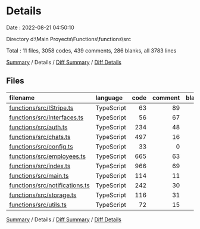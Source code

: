 # Details

Date : 2022-08-21 04:50:10

Directory d:\\Main Proyects\\Functions\\functions\\src

Total : 11 files,  3058 codes, 439 comments, 286 blanks, all 3783 lines

[Summary](results.md) / Details / [Diff Summary](diff.md) / [Diff Details](diff-details.md)

## Files
| filename | language | code | comment | blank | total |
| :--- | :--- | ---: | ---: | ---: | ---: |
| [functions/src/IStripe.ts](/functions/src/IStripe.ts) | TypeScript | 63 | 89 | 6 | 158 |
| [functions/src/Interfaces.ts](/functions/src/Interfaces.ts) | TypeScript | 56 | 67 | 13 | 136 |
| [functions/src/auth.ts](/functions/src/auth.ts) | TypeScript | 234 | 48 | 28 | 310 |
| [functions/src/chats.ts](/functions/src/chats.ts) | TypeScript | 497 | 16 | 53 | 566 |
| [functions/src/config.ts](/functions/src/config.ts) | TypeScript | 33 | 0 | 5 | 38 |
| [functions/src/employees.ts](/functions/src/employees.ts) | TypeScript | 665 | 63 | 45 | 773 |
| [functions/src/index.ts](/functions/src/index.ts) | TypeScript | 966 | 69 | 75 | 1,110 |
| [functions/src/main.ts](/functions/src/main.ts) | TypeScript | 114 | 11 | 15 | 140 |
| [functions/src/notifications.ts](/functions/src/notifications.ts) | TypeScript | 242 | 30 | 24 | 296 |
| [functions/src/storage.ts](/functions/src/storage.ts) | TypeScript | 116 | 31 | 11 | 158 |
| [functions/src/utils.ts](/functions/src/utils.ts) | TypeScript | 72 | 15 | 11 | 98 |

[Summary](results.md) / Details / [Diff Summary](diff.md) / [Diff Details](diff-details.md)